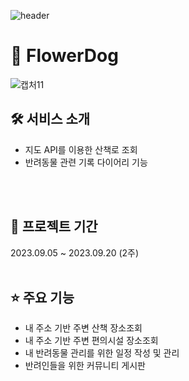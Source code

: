 ![header](https://capsule-render.vercel.app/api?type=waving&&color=0:FAE6DF,100:E9F1F7&height=150&section=header&text=Flower%20Dog&fontSize=90)

# 💮 FlowerDog

![캡처11](https://github.com/2023-SMHRD-IS-BigData1/FlowerDog/assets/130161642/d11ff93d-54db-4539-a6d2-fb5965faf269)

## 🛠 서비스 소개
* 지도 API를 이용한 산책로 조회
* 반려동물 관련 기록 다이어리 기능
<br>
<br>

## 📅 프로젝트 기간
2023.09.05 ~ 2023.09.20 (2주)
<br>
<br>

## ⭐ 주요 기능
* 내 주소 기반 주변 산책 장소조회
* 내 주소 기반 주변 편의시설 장소조회
* 내 반려동물 관리를 위한 일정 작성 및 관리
* 반려인들을 위한 커뮤니티 게시판
<br>
<br>
